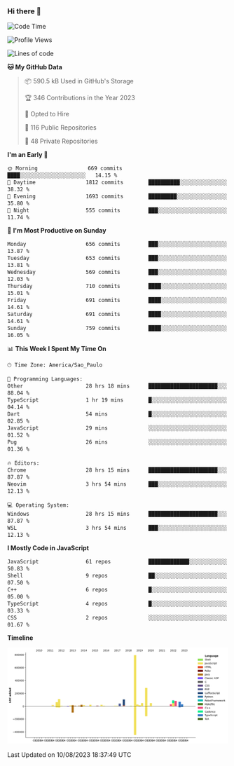 ### Hi there 👋

<!--START_SECTION:waka-->
![Code Time](http://img.shields.io/badge/Code%20Time-4%2C866%20hrs%204%20mins-blue)

![Profile Views](http://img.shields.io/badge/Profile%20Views-5-blue)

![Lines of code](https://img.shields.io/badge/From%20Hello%20World%20I%27ve%20Written-2.0%20million%20lines%20of%20code-blue)

**🐱 My GitHub Data** 

> 📦 590.5 kB Used in GitHub's Storage 
 > 
> 🏆 346 Contributions in the Year 2023
 > 
> 💼 Opted to Hire
 > 
> 📜 116 Public Repositories 
 > 
> 🔑 48 Private Repositories 
 > 
**I'm an Early 🐤** 

```text
🌞 Morning                669 commits         ████░░░░░░░░░░░░░░░░░░░░░   14.15 % 
🌆 Daytime                1812 commits        ██████████░░░░░░░░░░░░░░░   38.32 % 
🌃 Evening                1693 commits        █████████░░░░░░░░░░░░░░░░   35.80 % 
🌙 Night                  555 commits         ███░░░░░░░░░░░░░░░░░░░░░░   11.74 % 
```
📅 **I'm Most Productive on Sunday** 

```text
Monday                   656 commits         ███░░░░░░░░░░░░░░░░░░░░░░   13.87 % 
Tuesday                  653 commits         ███░░░░░░░░░░░░░░░░░░░░░░   13.81 % 
Wednesday                569 commits         ███░░░░░░░░░░░░░░░░░░░░░░   12.03 % 
Thursday                 710 commits         ████░░░░░░░░░░░░░░░░░░░░░   15.01 % 
Friday                   691 commits         ████░░░░░░░░░░░░░░░░░░░░░   14.61 % 
Saturday                 691 commits         ████░░░░░░░░░░░░░░░░░░░░░   14.61 % 
Sunday                   759 commits         ████░░░░░░░░░░░░░░░░░░░░░   16.05 % 
```


📊 **This Week I Spent My Time On** 

```text
🕑︎ Time Zone: America/Sao_Paulo

💬 Programming Languages: 
Other                    28 hrs 18 mins      ██████████████████████░░░   88.04 % 
TypeScript               1 hr 19 mins        █░░░░░░░░░░░░░░░░░░░░░░░░   04.14 % 
Dart                     54 mins             █░░░░░░░░░░░░░░░░░░░░░░░░   02.85 % 
JavaScript               29 mins             ░░░░░░░░░░░░░░░░░░░░░░░░░   01.52 % 
Pug                      26 mins             ░░░░░░░░░░░░░░░░░░░░░░░░░   01.36 % 

🔥 Editors: 
Chrome                   28 hrs 15 mins      ██████████████████████░░░   87.87 % 
Neovim                   3 hrs 54 mins       ███░░░░░░░░░░░░░░░░░░░░░░   12.13 % 

💻 Operating System: 
Windows                  28 hrs 15 mins      ██████████████████████░░░   87.87 % 
WSL                      3 hrs 54 mins       ███░░░░░░░░░░░░░░░░░░░░░░   12.13 % 
```

**I Mostly Code in JavaScript** 

```text
JavaScript               61 repos            █████████████░░░░░░░░░░░░   50.83 % 
Shell                    9 repos             ██░░░░░░░░░░░░░░░░░░░░░░░   07.50 % 
C++                      6 repos             █░░░░░░░░░░░░░░░░░░░░░░░░   05.00 % 
TypeScript               4 repos             █░░░░░░░░░░░░░░░░░░░░░░░░   03.33 % 
CSS                      2 repos             ░░░░░░░░░░░░░░░░░░░░░░░░░   01.67 % 
```



**Timeline**

![Lines of Code chart](https://raw.githubusercontent.com/jampow/jampow/master/assets/bar_graph.png)


 Last Updated on 10/08/2023 18:37:49 UTC
<!--END_SECTION:waka-->

